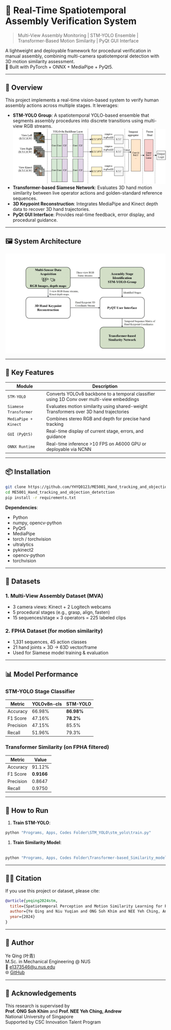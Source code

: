 
# 🎯 Real-Time Spatiotemporal Assembly Verification System

> Multi-View Assembly Monitoring | STM-YOLO Ensemble | Transformer-Based Motion Similarity | PyQt GUI Interface

A lightweight and deployable framework for procedural verification in manual assembly, combining multi-camera spatiotemporal detection with 3D motion similarity assessment.  
🧪 Built with PyTorch + ONNX + MediaPipe + PyQt5.

---

## 🚀 Overview

This project implements a real-time vision-based system to verify human assembly actions across multiple stages. It leverages:

- **STM-YOLO Group**: A spatiotemporal YOLO-based ensemble that segments assembly procedures into discrete transitions using multi-view RGB streams.
  ![alt text](image-1.png)
- **Transformer-based Siamese Network**: Evaluates 3D hand motion similarity between live operator actions and golden-standard reference sequences.
- **3D Keypoint Reconstruction**: Integrates MediaPipe and Kinect depth data to recover 3D hand trajectories.
- **PyQt GUI Interface**: Provides real-time feedback, error display, and procedural guidance.

---

## 🖼️ System Architecture
![alt text](image.png)

---

## 🧠 Key Features

| Module | Description |
|--------|-------------|
| `STM-YOLO` | Converts YOLOv8 backbone to a temporal classifier using 1D Conv over multi-view embeddings |
| `Siamese Transformer` | Evaluates motion similarity using shared-weight Transformers over 3D hand trajectories |
| `MediaPipe + Kinect` | Combines stereo RGB and depth for precise hand tracking |
| `GUI (PyQt5)` | Real-time display of current stage, errors, and guidance |
| `ONNX Runtime` | Real-time inference >10 FPS on A6000 GPU or deployable via NCNN |

---

## 📦 Installation

```bash
git clone https://github.com/YHYQ0123/ME5001_Hand_tracking_and_objection_detetction.git
cd ME5001_Hand_tracking_and_objection_detetction
pip install -r requirements.txt
```

**Dependencies**:
- Python
- numpy, opencv-python
- PyQt5
- MediaPipe
- torch / torchvision
- ultralytics
- pykinect2
- opencv-python
- torchvision

---

## 🧪 Datasets

### 1. Multi-View Assembly Dataset (MVA)

- 3 camera views: Kinect + 2 Logitech webcams
- 5 procedural stages (e.g., grasp, align, fasten)
- 15 sequences/stage × 3 operators = 225 labeled clips

### 2. FPHA Dataset (for motion similarity)

- 1,331 sequences, 45 action classes
- 21 hand joints × 3D → 63D vector/frame
- Used for Siamese model training & evaluation

---

## 📊 Model Performance

### STM-YOLO Stage Classifier

| Metric | YOLOv8n-cls | STM-YOLO |
|--------|-------------|----------|
| Accuracy | 66.98% | **86.98%** |
| F1 Score | 47.16% | **78.2%** |
| Precision | 47.15% | 85.5% |
| Recall | 51.96% | 79.3% |

### Transformer Similarity (on FPHA filtered)

| Metric | Value |
|--------|-------|
| Accuracy | 91.12% |
| F1 Score | **0.9166** |
| Precision | 0.8647 |
| Recall | 0.9750 |

---

## 🧰 How to Run


1. **Train STM-YOLO**:
```bash
python "Programs, Apps, Codes Folder\STM_YOLO\stm_yolo\train.py"
```

1. **Train Similarity Model**:
```bash

python "Programs, Apps, Codes Folder\Transformer-based_Similarity_model\train.py"
```

---


## 🧑‍🔬 Citation

If you use this project or dataset, please cite:

```bibtex
@article{yeqing2024stm,
  title={Spatiotemporal Perception and Motion Similarity Learning for Real-Time Assembly Verification},
  author={Ye Qing and Niu Yuqian and ONG Soh Khim and NEE Yeh Ching, Andrew},
  year={2024}
}
```

---

## 🙋 Author

Ye Qing (叶青)  
M.Sc. in Mechanical Engineering @ NUS  
📧 e1373546@u.nus.edu  
🌐 [GitHub](https://github.com/YHYQ0123)

---

## 📌 Acknowledgements

This research is supervised by  
**Prof. ONG Soh Khim** and **Prof. NEE Yeh Ching, Andrew**  
National University of Singapore  
Supported by CSC Innovation Talent Program
